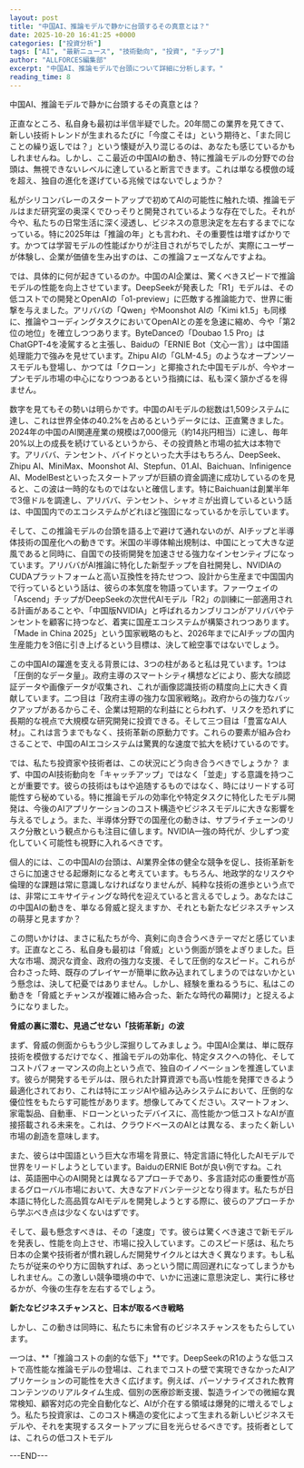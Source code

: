 ```yaml
---
layout: post
title: "中国AI、推論モデルで静かに台頭するその真意とは？"
date: 2025-10-20 16:41:25 +0000
categories: ["投資分析"]
tags: ["AI", "最新ニュース", "技術動向", "投資", "チップ"]
author: "ALLFORCES編集部"
excerpt: "中国AI、推論モデルで台頭について詳細に分析します。"
reading_time: 8
---
```


中国AI、推論モデルで静かに台頭するその真意とは？

正直なところ、私自身も最初は半信半疑でした。20年間この業界を見てきて、新しい技術トレンドが生まれるたびに「今度こそは」という期待と、「また同じことの繰り返しでは？」という懐疑が入り混じるのは、あなたも感じているかもしれませんね。しかし、ここ最近の中国AIの動き、特に推論モデルの分野での台頭は、無視できないレベルに達していると断言できます。これは単なる模倣の域を超え、独自の進化を遂げている兆候ではないでしょうか？

私がシリコンバレーのスタートアップで初めてAIの可能性に触れた頃、推論モデルはまだ研究室の奥深くでひっそりと開発されているような存在でした。それが今や、私たちの日常生活に深く浸透し、ビジネスの意思決定を左右するまでになっている。特に2025年は「推論の年」とも言われ、その重要性は増すばかりです。かつては学習モデルの性能ばかりが注目されがちでしたが、実際にユーザーが体験し、企業が価値を生み出すのは、この推論フェーズなんですよね。

では、具体的に何が起きているのか。中国のAI企業は、驚くべきスピードで推論モデルの性能を向上させています。DeepSeekが発表した「R1」モデルは、その低コストでの開発とOpenAIの「o1-preview」に匹敵する推論能力で、世界に衝撃を与えました。アリババの「Qwen」やMoonshot AIの「Kimi k1.5」も同様に、推論やコーディングタスクにおいてOpenAIとの差を急速に縮め、今や「第2位の地位」を確立しつつあります。ByteDanceの「Doubao 1.5 Pro」はChatGPT-4を凌駕すると主張し、Baiduの「ERNIE Bot（文心一言）」は中国語処理能力で強みを見せています。Zhipu AIの「GLM-4.5」のようなオープンソースモデルも登場し、かつては「クローン」と揶揄された中国モデルが、今やオープンモデル市場の中心になりつつあるという指摘には、私も深く頷かざるを得ません。

数字を見てもその勢いは明らかです。中国のAIモデルの総数は1,509システムに達し、これは世界全体の40.2%を占めるというデータには、正直驚きました。2024年の中国のAI関連産業の規模は7,000億元（約14兆円相当）に達し、毎年20%以上の成長を続けているというから、その投資熱と市場の拡大は本物です。アリババ、テンセント、バイドゥといった大手はもちろん、DeepSeek、Zhipu AI、MiniMax、Moonshot AI、Stepfun、01.AI、Baichuan、Infinigence AI、ModelBestといったスタートアップが巨額の資金調達に成功しているのを見ると、この波は一時的なものではないと確信します。特にBaichuanは創業半年で3億ドルを調達し、アリババ、テンセント、シャオミが出資しているという話は、中国国内でのエコシステムがどれほど強固になっているかを示しています。

そして、この推論モデルの台頭を語る上で避けて通れないのが、AIチップと半導体技術の国産化への動きです。米国の半導体輸出規制は、中国にとって大きな逆風であると同時に、自国での技術開発を加速させる強力なインセンティブになっています。アリババがAI推論に特化した新型チップを自社開発し、NVIDIAのCUDAプラットフォームと高い互換性を持たせつつ、設計から生産まで中国国内で行っているという話は、彼らの本気度を物語っています。ファーウェイの「Ascend」チップがDeepSeekの次世代AIモデル「R2」の訓練に一部適用される計画があることや、「中国版NVIDIA」と呼ばれるカンブリコンがアリババやテンセントを顧客に持つなど、着実に国産エコシステムが構築されつつあります。「Made in China 2025」という国家戦略のもと、2026年までにAIチップの国内生産能力を3倍に引き上げるという目標は、決して絵空事ではないでしょう。

この中国AIの躍進を支える背景には、3つの柱があると私は見ています。1つは「圧倒的なデータ量」。政府主導のスマートシティ構想などにより、膨大な顔認証データや画像データが収集され、これが画像認識技術の精度向上に大きく貢献しています。二つ目は「政府主導の強力な国家戦略」。政府からの強力なバックアップがあるからこそ、企業は短期的な利益にとらわれず、リスクを恐れずに長期的な視点で大規模な研究開発に投資できる。そして三つ目は「豊富なAI人材」。これは言うまでもなく、技術革新の原動力です。これらの要素が組み合わさることで、中国のAIエコシステムは驚異的な速度で拡大を続けているのです。

では、私たち投資家や技術者は、この状況にどう向き合うべきでしょうか？ まず、中国のAI技術動向を「キャッチアップ」ではなく「並走」する意識を持つことが重要です。彼らの技術はもはや追随するものではなく、時にはリードする可能性すら秘めている。特に推論モデルの効率化や特定タスクに特化したモデル開発は、今後のAIアプリケーションのコスト構造やビジネスモデルに大きな影響を与えるでしょう。また、半導体分野での国産化の動きは、サプライチェーンのリスク分散という観点からも注目に値します。NVIDIA一強の時代が、少しずつ変化していく可能性も視野に入れるべきです。

個人的には、この中国AIの台頭は、AI業界全体の健全な競争を促し、技術革新をさらに加速させる起爆剤になると考えています。もちろん、地政学的なリスクや倫理的な課題は常に意識しなければなりませんが、純粋な技術の進歩という点では、非常にエキサイティングな時代を迎えていると言えるでしょう。あなたはこの中国AIの動きを、単なる脅威と捉えますか、それとも新たなビジネスチャンスの萌芽と見ますか？

この問いかけは、まさに私たちが今、真剣に向き合うべきテーマだと感じています。正直なところ、私自身も最初は「脅威」という側面が頭をよぎりました。巨大な市場、潤沢な資金、政府の強力な支援、そして圧倒的なスピード。これらが合わさった時、既存のプレイヤーが簡単に飲み込まれてしまうのではないかという懸念は、決して杞憂ではありません。しかし、経験を重ねるうちに、私はこの動きを「脅威とチャンスが複雑に絡み合った、新たな時代の幕開け」と捉えるようになりました。

**脅威の裏に潜む、見過ごせない「技術革新」の波**

まず、脅威の側面からもう少し深掘りしてみましょう。中国AI企業は、単に既存技術を模倣するだけでなく、推論モデルの効率化、特定タスクへの特化、そしてコストパフォーマンスの向上という点で、独自のイノベーションを推進しています。彼らが開発するモデルは、限られた計算資源でも高い性能を発揮できるよう最適化されており、これは特にエッジAIや組み込みシステムにおいて、圧倒的な優位性をもたらす可能性があります。想像してみてください。スマートフォン、家電製品、自動車、ドローンといったデバイスに、高性能かつ低コストなAIが直接搭載される未来を。これは、クラウドベースのAIとは異なる、まったく新しい市場の創造を意味します。

また、彼らは中国語という巨大な市場を背景に、特定言語に特化したAIモデルで世界をリードしようとしています。BaiduのERNIE Botが良い例ですね。これは、英語圏中心のAI開発とは異なるアプローチであり、多言語対応の重要性が高まるグローバル市場において、大きなアドバンテージとなり得ます。私たちが日本語に特化した高品質なAIモデルを開発しようとする際に、彼らのアプローチから学ぶべき点は少なくないはずです。

そして、最も懸念すべきは、その「速度」です。彼らは驚くべき速さで新モデルを発表し、性能を向上させ、市場に投入しています。このスピード感は、私たち日本の企業や技術者が慣れ親しんだ開発サイクルとは大きく異なります。もし私たちが従来のやり方に固執すれば、あっという間に周回遅れになってしまうかもしれません。この激しい競争環境の中で、いかに迅速に意思決定し、実行に移せるかが、今後の生存を左右するでしょう。

**新たなビジネスチャンスと、日本が取るべき戦略**

しかし、この動きは同時に、私たちに未曾有のビジネスチャンスをもたらしています。

一つは、**「推論コストの劇的な低下」**です。DeepSeekのR1のような低コストで高性能な推論モデルの登場は、これまでコストの壁で実現できなかったAIアプリケーションの可能性を大きく広げます。例えば、パーソナライズされた教育コンテンツのリアルタイム生成、個別の医療診断支援、製造ラインでの微細な異常検知、顧客対応の完全自動化など、AIが介在する領域は爆発的に増えるでしょう。私たち投資家は、このコスト構造の変化によって生まれる新しいビジネスモデルや、それを実現するスタートアップに目を光らせるべきです。技術者としては、これらの低コストモデル

---END---
